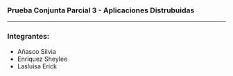 ### Prueba Conjunta Parcial 3 - Aplicaciones Distrubuidas

---

### Integrantes:
- Añasco Silvia
- Enriquez Sheylee
- Lasluisa Erick
